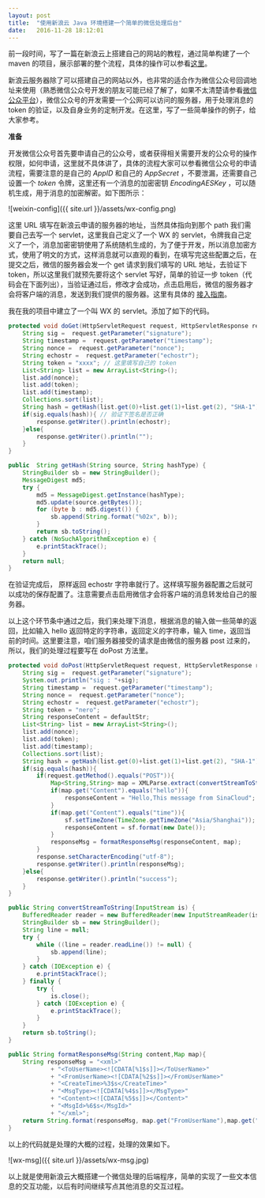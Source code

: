 ```yaml
---
layout: post
title:  "使用新浪云 Java 环境搭建一个简单的微信处理后台"
date:   2016-11-28 18:12:01
---
```


前一段时间，写了一篇在新浪云上搭建自己的网站的教程，通过简单构建了一个 maven 的项目，展示部署的整个流程，具体的操作可以参看[这里](../../../2016/09/21/docker-java-get-started.html)。

新浪云服务器除了可以搭建自己的网站以外，也非常的适合作为微信公众号回调地址来使用（熟悉微信公众号开发的朋友可能已经了解了，如果不太清楚请参看[微信公众平台](https://mp.weixin.qq.com/wiki)），微信公众号的开发需要一个公网可以访问的服务器，用于处理消息的 token 的验证，以及自身业务的定制开发。在这里，写了一些简单操作的例子，给大家参考。

**准备**

开发微信公众号首先要申请自己的公众号，或者获得相关需要开发的公众号的操作权限，如何申请，这里就不具体讲了，具体的流程大家可以参看微信公众号的申请流程，需要注意的是自己的 *AppID* 和自己的 *AppSecret* ，不要泄漏，还需要自己设置一个 *token* 令牌，这里还有一个消息的加密密钥 *EncodingAESKey* ，可以随机生成，用于消息的加密解密。如下图所示：

![weixin-config]({{ site.url }}/assets/wx-config.png)

这里 URL 填写在新浪云申请的服务器的地址，当然具体指向到那个 path 我们需要自己去写一个 servlet，这里我自己定义了一个 WX 的 servlet，令牌我自己定义了一个，消息加密密钥使用了系统随机生成的，为了便于开发，所以消息加密方式，使用了明文的方式，这样消息就可以直观的看到，在填写完这些配置之后，在提交之后，微信的服务器会发一个 get 请求到我们填写的 URL 地址，去验证下 token，所以这里我们就预先要将这个 servlet 写好，简单的验证一步 token（代码会在下面列出），当验证通过后，修改才会成功，点击启用后，微信的服务器才会将客户端的消息，发送到我们提供的服务器。这里有具体的 [接入指南](https://mp.weixin.qq.com/wiki?t=resource/res_main&id=mp1421135319&token=&lang=zh_CN)。

我在我的项目中建立了一个叫 WX 的 servlet。添加了如下的代码。

```java
protected void doGet(HttpServletRequest request, HttpServletResponse response) throws ServletException, IOException {
	String sig =  request.getParameter("signature");
	String timestamp =  request.getParameter("timestamp");
	String nonce =  request.getParameter("nonce");
	String echostr =  request.getParameter("echostr");
	String token = "xxxx"; // 这里填写自己的 token
	List<String> list = new ArrayList<String>();
	list.add(nonce);
	list.add(token);
	list.add(timestamp);
	Collections.sort(list);
	String hash = getHash(list.get(0)+list.get(1)+list.get(2), "SHA-1");
	if(sig.equals(hash)){ // 验证下签名是否正确
		response.getWriter().println(echostr);
	}else{
		response.getWriter().println("");
	}
}

public  String getHash(String source, String hashType) {
	StringBuilder sb = new StringBuilder();
	MessageDigest md5;
	try {
		md5 = MessageDigest.getInstance(hashType);
		md5.update(source.getBytes());
		for (byte b : md5.digest()) {
			sb.append(String.format("%02x", b));
		}
		return sb.toString();
	} catch (NoSuchAlgorithmException e) {
		e.printStackTrace();
	}
	return null;
}
```

在验证完成后， 原样返回 echostr 字符串就行了。这样填写服务器配置之后就可以成功的保存配置了。注意需要点击启用微信才会将客户端的消息转发给自己的服务器。

以上这个环节条中通过之后，我们来处理下消息，根据消息的输入做一些简单的返回，比如输入 hello 返回特定的字符串，返回定义的字符串，输入 time，返回当前的时间。这里要注意，咱们服务器接受的请求是由微信的服务器 post 过来的，所以，我们的处理过程要写在 doPost 方法里。

```java
protected void doPost(HttpServletRequest request, HttpServletResponse response) throws ServletException, IOException {
	String sig =  request.getParameter("signature");
	System.out.println("sig : "+sig);
	String timestamp =  request.getParameter("timestamp");
	String nonce =  request.getParameter("nonce");
	String echostr =  request.getParameter("echostr");
	String token = "nero";
	String responseContent = defaultStr;
	List<String> list = new ArrayList<String>();
	list.add(nonce);
	list.add(token);
	list.add(timestamp);
	Collections.sort(list);
	String hash = getHash(list.get(0)+list.get(1)+list.get(2), "SHA-1").toLowerCase();
	if(sig.equals(hash)){
		if(request.getMethod().equals("POST")){
			Map<String,String> map = XMLParse.extract(convertStreamToString(request.getInputStream()));
			if(map.get("Content").equals("hello")){
				responseContent = "Hello,This message from SinaCloud";
			}
			if(map.get("Content").equals("time")){
				sf.setTimeZone(TimeZone.getTimeZone("Asia/Shanghai"));
				responseContent = sf.format(new Date());
			}
			responseMsg = formatResponseMsg(responseContent, map);
		}
		response.setCharacterEncoding("utf-8");
		response.getWriter().println(responseMsg);
	}else{
		response.getWriter().println("success");
	}
}

public String convertStreamToString(InputStream is) {
	BufferedReader reader = new BufferedReader(new InputStreamReader(is));
	StringBuilder sb = new StringBuilder();
	String line = null;
	try {
		while ((line = reader.readLine()) != null) {
			sb.append(line);
		}
	} catch (IOException e) {
		e.printStackTrace();
	} finally {
		try {
			is.close();
		} catch (IOException e) {
			e.printStackTrace();
		}
	}
	return sb.toString();
}

public String formatResponseMsg(String content,Map map){
	String responseMsg = "<xml>"
			+ "<ToUserName><![CDATA[%1$s]]></ToUserName>"
			+ "<FromUserName><![CDATA[%2$s]]></FromUserName>"
			+ "<CreateTime>%3$s</CreateTime>"
			+ "<MsgType><![CDATA[%4$s]]></MsgType>"
			+ "<Content><![CDATA[%5$s]]></Content>"
			+ "<MsgId>%6$s</MsgId>"
			+ "</xml>";
	return String.format(responseMsg, map.get("FromUserName"),map.get("ToUserName"),map.get("CreateTime"),map.get("MsgType"),content,map.get("MsgId"));
}
```

以上的代码就是处理的大概的过程，处理的效果如下。

![wx-msg]({{ site.url }}/assets/wx-msg.jpg)

以上就是使用新浪云大概搭建一个微信处理的后端程序，简单的实现了一些文本信息的交互功能，以后有时间继续写点其他消息的交互过程。
